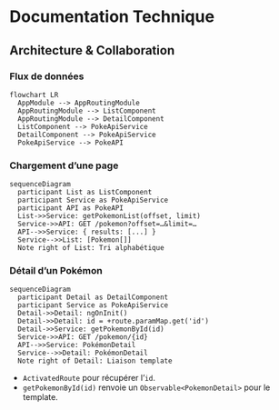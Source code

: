 # Documentation Technique

## Architecture & Collaboration

### Flux de données

```mermaid
flowchart LR
  AppModule --> AppRoutingModule
  AppRoutingModule --> ListComponent
  AppRoutingModule --> DetailComponent
  ListComponent --> PokeApiService
  DetailComponent --> PokeApiService
  PokeApiService --> PokeAPI
```

### Chargement d’une page

```mermaid
sequenceDiagram
  participant List as ListComponent
  participant Service as PokeApiService
  participant API as PokeAPI
  List->>Service: getPokemonList(offset, limit)
  Service->>API: GET /pokemon?offset=…&limit=…
  API-->>Service: { results: [...] }
  Service-->>List: [Pokemon[]]
  Note right of List: Tri alphabétique
```

### Détail d’un Pokémon

```mermaid
sequenceDiagram
  participant Detail as DetailComponent
  participant Service as PokeApiService
  Detail->>Detail: ngOnInit()
  Detail->>Detail: id = +route.paramMap.get('id')
  Detail->>Service: getPokemonById(id)
  Service->>API: GET /pokemon/{id}
  API-->>Service: PokémonDetail
  Service-->>Detail: PokémonDetail
  Note right of Detail: Liaison template
```

- `ActivatedRoute` pour récupérer l’`id`.
- `getPokemonById(id)` renvoie un `Observable<PokemonDetail>` pour le template.

